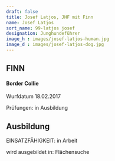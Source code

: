 ```yaml
---
draft: false
title: Josef Latjos, JHF mit Finn
name: Josef Latjos
sort_name: 99-latjos josef
designation: Junghundeführer
image_h : images/josef-latjos-human.jpg
image_d : images/josef-latjos-dog.jpg
---
```

## FINN
#### Border Collie
Wurfdatum 18.02.2017

Prüfungen: in Ausbildung

## Ausbildung
 EINSATZFÄHIGKEIT:  in Arbeit

 wird ausgebildet in: Flächensuche
